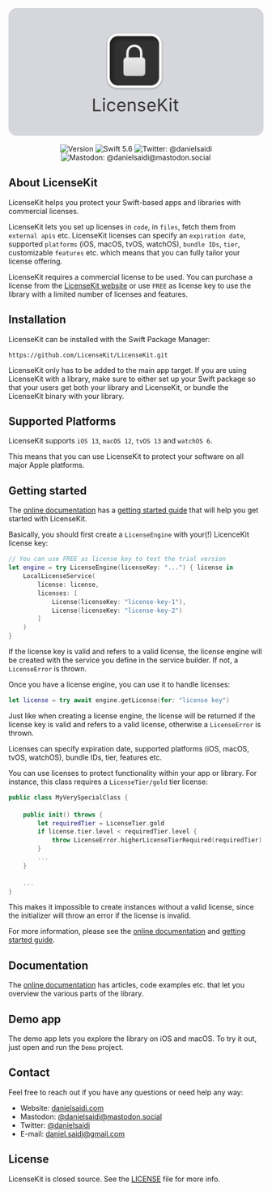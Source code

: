 <p align="center">
    <img src ="Resources/Logo_GitHub.png" alt="LicenseKit Logo" title="LicenseKit" width=600 />
</p>

<p align="center">
    <img src="https://img.shields.io/github/v/release/danielsaidi/LicenseKit?color=%2300550&sort=semver" alt="Version" />
    <img src="https://img.shields.io/badge/Swift-5.6-orange.svg" alt="Swift 5.6" />
    <img src="https://img.shields.io/twitter/url?label=Twitter&style=social&url=https%3A%2F%2Ftwitter.com%2Fdanielsaidi" alt="Twitter: @danielsaidi" title="Twitter: @danielsaidi" />
    <img src="https://img.shields.io/mastodon/follow/000253346?label=mastodon&style=social" alt="Mastodon: @danielsaidi@mastodon.social" title="Mastodon: @danielsaidi@mastodon.social" />
</p>



## About LicenseKit

LicenseKit helps you protect your Swift-based apps and libraries with commercial licenses.

LicenseKit lets you set up licenses in `code`, in `files`, fetch them from `external apis` etc. LicenseKit licenses can specify an `expiration date`, supported `platforms` (iOS, macOS, tvOS, watchOS), `bundle IDs`, `tier`, customizable `features` etc. which means that you can fully tailor your license offering.

LicenseKit requires a commercial license to be used. You can purchase a license from the [LicenseKit website][Website] or use `FREE` as license key to use the library with a limited number of licenses and features. 



## Installation

LicenseKit can be installed with the Swift Package Manager:

```
https://github.com/LicenseKit/LicenseKit.git
```

LicenseKit only has to be added to the main app target. If you are using LicenseKit with a library, make sure to either set up your Swift package so that your users get both your library and LicenseKit, or bundle the LicenseKit binary with your library.



## Supported Platforms

LicenseKit supports `iOS 13`, `macOS 12`, `tvOS 13` and `watchOS 6`.

This means that you can use LicenseKit to protect your software on all major Apple platforms.



## Getting started

The [online documentation][Documentation] has a [getting started guide][Getting-Started] that will help you get started with LicenseKit.

Basically, you should first create a `LicenseEngine` with your(!) LicenceKit license key:

```swift
// You can use FREE as license key to test the trial version
let engine = try LicenseEngine(licenseKey: "...") { license in
    LocalLicenseService(
        license: license,
        licenses: [
            License(licenseKey: "license-key-1"),
            License(licenseKey: "license-key-2")
        ]
    )
}
```

If the license key is valid and refers to a valid license, the license engine will be created with the service you define in the service builder. If not, a ``LicenseError`` is thrown.

Once you have a license engine, you can use it to handle licenses:

```swift
let license = try await engine.getLicense(for: "license key")
```

Just like when creating a license engine, the license will be returned if the license key is valid and refers to a valid license, otherwise a ``LicenseError`` is thrown. 

Licenses can specify expiration date, supported platforms (iOS, macOS, tvOS, watchOS), bundle IDs, tier, features etc. 

You can use licenses to protect functionality within your app or library. For instance, this class requires a ``LicenseTier/gold`` tier license:

```swift
public class MyVerySpecialClass {

    public init() throws {
        let requiredTier = LicenseTier.gold
        if license.tier.level < requiredTier.level {
            throw LicenseError.higherLicenseTierRequired(requiredTier)
        }
        ...
    }

    ...
}
```

This makes it impossible to create instances without a valid license, since the initializer will throw an error if the license is invalid.

For more information, please see the [online documentation][Documentation] and [getting started guide][Getting-Started].



## Documentation

The [online documentation][Documentation] has articles, code examples etc. that let you overview the various parts of the library.



## Demo app

The demo app lets you explore the library on iOS and macOS. To try it out, just open and run the `Demo` project.



## Contact

Feel free to reach out if you have any questions or need help any way:

* Website: [danielsaidi.com][Website]
* Mastodon: [@danielsaidi@mastodon.social][Mastodon]
* Twitter: [@danielsaidi][Twitter]
* E-mail: [daniel.saidi@gmail.com][Email]



## License

LicenseKit is closed source. See the [LICENSE][License] file for more info.



[Email]: mailto:daniel.saidi@gmail.com
[Website]: https://www.danielsaidi.com
[Twitter]: https://www.twitter.com/danielsaidi
[Mastodon]: https://mastodon.social/@danielsaidi
[Sponsors]: https://github.com/sponsors/danielsaidi

[Documentation]: https://licensekit.github.io/LicenseKit/documentation/licensekit/
[Getting-Started]: https://licensekit.github.io/LicenseKit/documentation/licensekit/getting-started
[License]: https://github.com/LicenseKit/LicenseKit/blob/main/LICENSE
